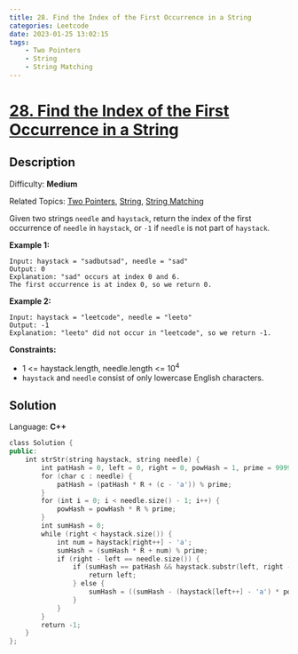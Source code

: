 ```yaml
---
title: 28. Find the Index of the First Occurrence in a String
categories: Leetcode
date: 2023-01-25 13:02:15
tags:
    - Two Pointers
    - String
    - String Matching
---
```


# [28\. Find the Index of the First Occurrence in a String](https://leetcode.com/problems/find-the-index-of-the-first-occurrence-in-a-string/)

## Description

Difficulty: **Medium**

Related Topics: [Two Pointers](https://leetcode.com/tag/two-pointers/), [String](https://leetcode.com/tag/string/), [String Matching](https://leetcode.com/tag/string-matching/)

Given two strings `needle` and `haystack`, return the index of the first occurrence of `needle` in `haystack`, or `-1` if `needle` is not part of `haystack`.

**Example 1:**

```text
Input: haystack = "sadbutsad", needle = "sad"
Output: 0
Explanation: "sad" occurs at index 0 and 6.
The first occurrence is at index 0, so we return 0.
```

**Example 2:**

```text
Input: haystack = "leetcode", needle = "leeto"
Output: -1
Explanation: "leeto" did not occur in "leetcode", so we return -1.
```

**Constraints:**

* 1 <= haystack.length, needle.length <= 10<sup>4</sup>
* `haystack` and `needle` consist of only lowercase English characters.

## Solution

Language: **C++**

```C++
class Solution {
public:
    int strStr(string haystack, string needle) {
        int patHash = 0, left = 0, right = 0, powHash = 1, prime = 9999991, R = 26;
        for (char c : needle) {
            patHash = (patHash * R + (c - 'a')) % prime;
        }
        for (int i = 0; i < needle.size() - 1; i++) {
            powHash = powHash * R % prime;
        }
        int sumHash = 0;
        while (right < haystack.size()) {
            int num = haystack[right++] - 'a';
            sumHash = (sumHash * R + num) % prime;
            if (right - left == needle.size()) {
                if (sumHash == patHash && haystack.substr(left, right - left) == needle) {
                    return left;
                } else {
                    sumHash = ((sumHash - (haystack[left++] - 'a') * powHash) % prime + prime) % prime;
                }
            }
        }
        return -1;
    }
};
```
